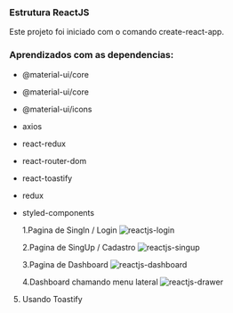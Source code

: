 ### Estrutura ReactJS

Este projeto foi iniciado com o comando create-react-app.

### Aprendizados com as dependencias:

- @material-ui/core
- @material-ui/core
- @material-ui/icons
- axios
- react-redux
- react-router-dom
- react-toastify
- redux
- styled-components

  1.Pagina de SingIn / Login
  ![reactjs-login](https://user-images.githubusercontent.com/19477370/59382327-d51ff280-8d33-11e9-97bb-92ef996a067e.png)

  2.Pagina de SingUp / Cadastro
  ![reactjs-singup](https://user-images.githubusercontent.com/19477370/59382341-dd782d80-8d33-11e9-8008-3df71c85a102.png)

  3.Pagina de Dashboard
  ![reactjs-dashboard](https://user-images.githubusercontent.com/19477370/59382354-e5d06880-8d33-11e9-954f-b1af3a9ebcbe.png)

  4.Dashboard chamando menu lateral
  ![reactjs-drawer](https://user-images.githubusercontent.com/19477370/59382371-f1bc2a80-8d33-11e9-9924-aad5a333735c.png)

5. Usando Toastify

